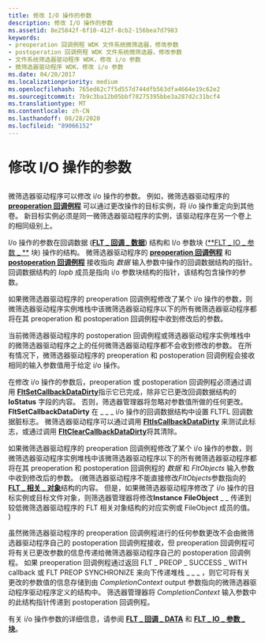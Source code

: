 ```yaml
---
title: 修改 I/O 操作的参数
description: 修改 I/O 操作的参数
ms.assetid: 8e25842f-6f10-412f-8cb2-156bea7d7983
keywords:
- preoperation 回调例程 WDK 文件系统微筛选器，修改参数
- postoperation 回调例程 WDK 文件系统微筛选器，修改参数
- 文件系统筛选器驱动程序 WDK，修改 i/o 参数
- 微筛选器驱动程序 WDK，修改 i/o 参数
ms.date: 04/20/2017
ms.localizationpriority: medium
ms.openlocfilehash: 765ed62c7f5d557d744dfb563dfa4664e19c62e2
ms.sourcegitcommit: 7b9c3ba12b05bbf78275395bbe3a287d2c31bcf4
ms.translationtype: MT
ms.contentlocale: zh-CN
ms.lasthandoff: 08/28/2020
ms.locfileid: "89066152"
---
```

# <a name="modifying-the-parameters-for-an-io-operation"></a>修改 I/O 操作的参数


## <span id="ddk_modifying_the_parameters_for_an_io_operation_if"></span><span id="DDK_MODIFYING_THE_PARAMETERS_FOR_AN_IO_OPERATION_IF"></span>


微筛选器驱动程序可以修改 i/o 操作的参数。 例如，微筛选器驱动程序的 [**preoperation 回调例程**](/windows-hardware/drivers/ddi/fltkernel/nc-fltkernel-pflt_pre_operation_callback) 可以通过更改操作的目标实例，将 i/o 操作重定向到其他卷。 新目标实例必须是同一微筛选器驱动程序的实例，该驱动程序在另一个卷上的相同级别上。

I/o 操作的参数在回调数据 ([**FLT \_ 回调 \_ 数据**](/windows-hardware/drivers/ddi/fltkernel/ns-fltkernel-_flt_callback_data)) 结构和 I/o 参数块 ([**FLT \_ IO \_ 参数 \_ **](/windows-hardware/drivers/ddi/fltkernel/ns-fltkernel-_flt_io_parameter_block) 块) 操作的结构。 微筛选器驱动程序的 [**preoperation 回调例程**](/windows-hardware/drivers/ddi/fltkernel/nc-fltkernel-pflt_pre_operation_callback) 和 [**postoperation 回调例程**](/windows-hardware/drivers/ddi/fltkernel/nc-fltkernel-pflt_post_operation_callback) 接收指向 *数据* 输入参数中操作的回调数据结构的指针。 回调数据结构的 *Iopb* 成员是指向 i/o 参数块结构的指针，该结构包含操作的参数。

如果微筛选器驱动程序的 preoperation 回调例程修改了某个 i/o 操作的参数，则微筛选器驱动程序实例堆栈中该微筛选器驱动程序以下的所有微筛选器驱动程序都将在其 preoperation 和 postoperation 回调例程中收到修改后的参数。

当前微筛选器驱动程序的 postoperation 回调例程或筛选器驱动程序实例堆栈中的微筛选器驱动程序之上的任何微筛选器驱动程序都不会收到修改的参数。 在所有情况下，微筛选器驱动程序的 preoperation 和 postoperation 回调例程会接收相同的输入参数值用于给定 i/o 操作。

在修改 i/o 操作的参数后，preoperation 或 postoperation 回调例程必须通过调用 [**FltSetCallbackDataDirty**](/windows-hardware/drivers/ddi/fltkernel/nf-fltkernel-fltsetcallbackdatadirty)指示它已完成，除非它已更改回调数据结构的 **IoStatus** 字段的内容。 否则，筛选器管理器将忽略对参数值所做的任何更改。 **FltSetCallbackDataDirty** 在 \_ \_ \_ i/o 操作的回调数据结构中设置 FLTFL 回调数据脏标志。 微筛选器驱动程序可以通过调用 [**FltIsCallbackDataDirty**](/windows-hardware/drivers/ddi/fltkernel/nf-fltkernel-fltiscallbackdatadirty) 来测试此标志，或通过调用 [**FltClearCallbackDataDirty**](/windows-hardware/drivers/ddi/fltkernel/nf-fltkernel-fltclearcallbackdatadirty)将其清除。

如果微筛选器驱动程序的 preoperation 回调例程修改了某个 i/o 操作的参数，则微筛选器驱动程序实例堆栈中该微筛选器驱动程序以下的所有微筛选器驱动程序都将在其 preoperation 和 postoperation 回调例程的 *数据* 和 *FltObjects* 输入参数中收到修改后的参数。  (微筛选器驱动程序不能直接修改*FltObjects*参数指向的[**FLT \_ 相关 \_ 对象**](/windows-hardware/drivers/ddi/fltkernel/ns-fltkernel-_flt_related_objects)结构的内容。 但是，如果微筛选器驱动程序修改了 i/o 操作的目标实例或目标文件对象，则筛选器管理器将修改**Instance** **FileObject** \_ \_ 传递到较低微筛选器驱动程序的 FLT 相关对象结构的对应实例或 FileObject 成员的值。 ) 

虽然微筛选器驱动程序的 preoperation 回调例程进行的任何参数更改不会由微筛选器驱动程序自己的 postoperation 回调例程接收，但 preoperation 回调例程可将有关已更改参数的信息传递给微筛选器驱动程序自己的 postoperation 回调例程。 如果 preoperation 回调例程通过返回 FLT \_ PREOP \_ SUCCESS \_ WITH callback 或 FLT PREOP SYNCHRONIZE 来向下传递堆栈 \_ \_ \_ ，则它可将有关更改的参数值的信息存储到由 *CompletionContext* output 参数指向的微筛选器驱动程序驱动程序定义的结构中。 筛选器管理器将 *CompletionContext* 输入参数中的此结构指针传递到 postoperation 回调例程。

有关 i/o 操作参数的详细信息，请参阅 [**FLT \_ 回调 \_ DATA**](/windows-hardware/drivers/ddi/fltkernel/ns-fltkernel-_flt_callback_data) 和 [**FLT \_ IO \_ 参数 \_ 块**](/windows-hardware/drivers/ddi/fltkernel/ns-fltkernel-_flt_io_parameter_block)。

 

